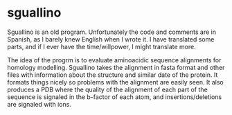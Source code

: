 sguallino
=========

Sguallino is an old program. Unfortunately the code and comments are in Spanish, as 
I barely knew English when I wrote it. I have translated some parts, and if I ever 
have the time/willpower, I might translate more.

The idea of the progrm is to evaluate aminoacidic sequence alignments for homology
modelling. Sguallino takes the alignment in fasta format and other files with 
information about the structure and similar date of the protein. It formats things
nicely so problems with the alignment are easily seen. It also produces a PDB where
the quality of the alignment of each part of the sequence is signaled in the b-factor
of each atom, and insertions/deletions are signaled with ions.


